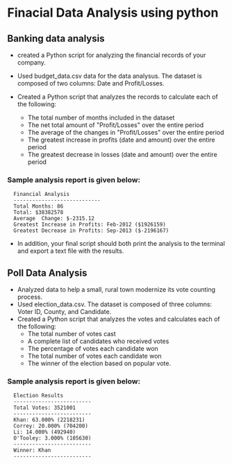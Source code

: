 # Finacial Data Analysis using python

## Banking data analysis
- created a Python script for analyzing the financial records of your company.
- Used budget_data.csv data for the data analysus. The dataset is composed of two columns: Date and Profit/Losses.

- Created a Python script that analyzes the records to calculate each of the following:
  - The total number of months included in the dataset
  - The net total amount of "Profit/Losses" over the entire period
  - The average of the changes in "Profit/Losses" over the entire period
  - The greatest increase in profits (date and amount) over the entire period
  - The greatest decrease in losses (date and amount) over the entire period
  
  
### Sample analysis report is given below:
      Financial Analysis
      ----------------------------
      Total Months: 86
      Total: $38382578
      Average  Change: $-2315.12
      Greatest Increase in Profits: Feb-2012 ($1926159)
      Greatest Decrease in Profits: Sep-2013 ($-2196167)
- In addition, your final script should both print the analysis to the terminal and export a text file with the results.

## Poll Data Analysis

- Analyzed data to help a small, rural town modernize its vote counting process.
- Used election_data.csv. The dataset is composed of three columns: Voter ID, County, and Candidate.
- Created a Python script that analyzes the votes and calculates each of the following:
  - The total number of votes cast
  - A complete list of candidates who received votes
  - The percentage of votes each candidate won
  - The total number of votes each candidate won
  - The winner of the election based on popular vote.

### Sample analysis report is given below:
      Election Results
      -------------------------
      Total Votes: 3521001
      -------------------------
      Khan: 63.000% (2218231)
      Correy: 20.000% (704200)
      Li: 14.000% (492940)
      O'Tooley: 3.000% (105630)
      -------------------------
      Winner: Khan
      -------------------------
